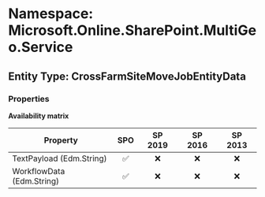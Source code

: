 # Namespace: Microsoft.Online.SharePoint.MultiGeo.Service

## Entity Type: CrossFarmSiteMoveJobEntityData

### Properties

**Availability matrix**

Property | SPO | SP 2019 | SP 2016 | SP 2013
----------|:---:|:-------:|:-------:|:-------:
TextPayload (Edm.String) | ✅ | ❌ | ❌ | ❌
WorkflowData (Edm.String) | ✅ | ❌ | ❌ | ❌
